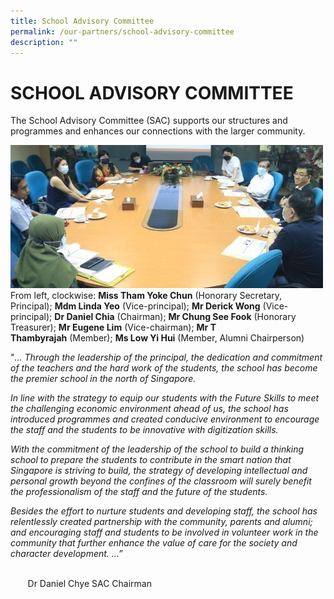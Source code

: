 ```yaml
---
title: School Advisory Committee
permalink: /our-partners/school-advisory-committee
description: ""
---
```

SCHOOL ADVISORY COMMITTEE
=========================

  

The School Advisory Committee (SAC) supports our structures and programmes and enhances our connections with the larger community.

![School Advisory Committee having a meeting](/images/SAC.jpg)
From left, clockwise: **Miss Tham Yoke Chun** (Honorary Secretary, Principal); **Mdm Linda Yeo** (Vice-principal); **Mr Derick Wong** (Vice-principal); **Dr Daniel Chia** (Chairman); **Mr Chung See Fook** (Honorary Treasurer); **Mr Eugene Lim** (Vice-chairman); **Mr T Thambyrajah** (Member); **Ms Low Yi Hui** (Member, Alumni Chairperson)

"_… Through the leadership of the principal, the dedication and commitment of the teachers and the hard work of the students, the school has become the premier school in the north of Singapore._

_In line with the strategy to equip our students with the Future Skills to meet the challenging economic environment ahead of us, the school has introduced programmes and created conducive environment to encourage the staff and the students to be innovative with digitization skills._

_With the commitment of the leadership of the school to build a thinking school to prepare the students to contribute in the smart nation that Singapore is striving to build, the strategy of developing intellectual and personal growth beyond the confines of the classroom will surely benefit the professionalism of the staff and the future of the students._

_Besides the effort to nurture students and developing staff, the school has relentlessly created partnership with the community, parents and alumni; and encouraging staff and students to be involved in volunteer work in the community that further enhance the value of care for the society and character development. …”_

                                                                                                                                        Dr Daniel Chye SAC Chairman